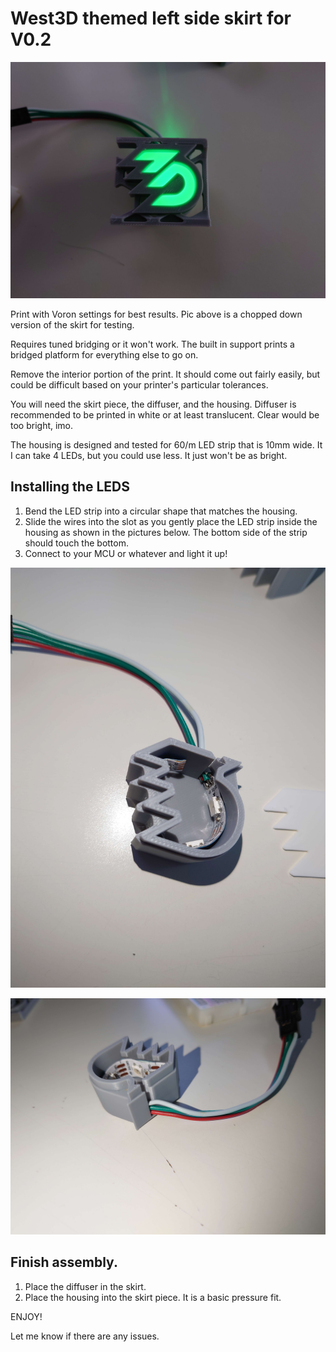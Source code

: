 # West3D themed left side skirt for V0.2

![v0 skirt](https://github.com/oogoom/Voron-Skirt-Mods/blob/main/West3D/V0/images/DSC_3191.jpg)

Print with Voron settings for best results.  Pic above is a chopped down version of the skirt for testing.  

Requires tuned bridging or it won't work.  The built in support prints a bridged platform for everything else to go on.  

Remove the interior portion of the print.  It should come out fairly easily, but could be difficult based on your printer's particular tolerances.

You will need the skirt piece, the diffuser, and the housing.  Diffuser is recommended to be printed in white or at least translucent.  Clear would be too bright, imo.

The housing is designed and tested for 60/m LED strip that is 10mm wide.  It I can take 4 LEDs, but you could use less.  It just won't be as bright.

## Installing the LEDS

1. Bend the LED strip into a circular shape that matches the housing.  
2. Slide the wires into the slot as you gently place the LED strip inside the housing as shown in the pictures below.  The bottom side of the strip should touch the bottom.
3. Connect to your MCU or whatever and light it up!

![LED placement 1](https://github.com/oogoom/Voron-Skirt-Mods/blob/main/West3D/V0/images/DSC_3192.jpg)

![LED palcement 2](https://github.com/oogoom/Voron-Skirt-Mods/blob/main/West3D/V0/images/DSC_3194.jpg)

## Finish assembly.
1. Place the diffuser in the skirt.
2. Place the housing into the skirt piece.  It is a basic pressure fit.

ENJOY!

Let me know if there are any issues.
